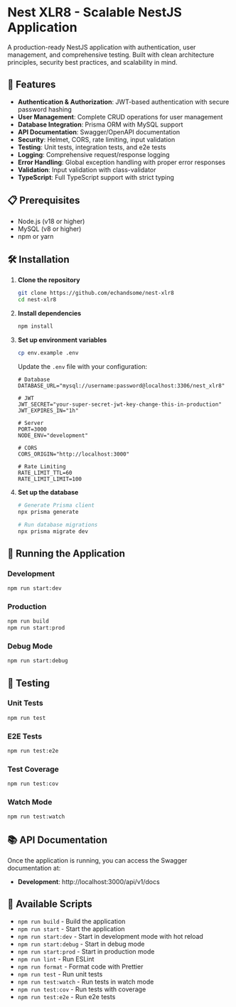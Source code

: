 # Nest XLR8 - Scalable NestJS Application

A production-ready NestJS application with authentication, user management, and comprehensive testing. Built with clean architecture principles, security best practices, and scalability in mind.

## 🚀 Features

- **Authentication & Authorization**: JWT-based authentication with secure password hashing
- **User Management**: Complete CRUD operations for user management
- **Database Integration**: Prisma ORM with MySQL support
- **API Documentation**: Swagger/OpenAPI documentation
- **Security**: Helmet, CORS, rate limiting, input validation
- **Testing**: Unit tests, integration tests, and e2e tests
- **Logging**: Comprehensive request/response logging
- **Error Handling**: Global exception handling with proper error responses
- **Validation**: Input validation with class-validator
- **TypeScript**: Full TypeScript support with strict typing

## 📋 Prerequisites

- Node.js (v18 or higher)
- MySQL (v8 or higher)
- npm or yarn

## 🛠️ Installation

1. **Clone the repository**
   ```bash
   git clone https://github.com/echandsome/nest-xlr8
   cd nest-xlr8
   ```

2. **Install dependencies**
   ```bash
   npm install
   ```

3. **Set up environment variables**
   ```bash
   cp env.example .env
   ```
   
   Update the `.env` file with your configuration:
   ```env
   # Database
   DATABASE_URL="mysql://username:password@localhost:3306/nest_xlr8"
   
   # JWT
   JWT_SECRET="your-super-secret-jwt-key-change-this-in-production"
   JWT_EXPIRES_IN="1h"
   
   # Server
   PORT=3000
   NODE_ENV="development"
   
   # CORS
   CORS_ORIGIN="http://localhost:3000"
   
   # Rate Limiting
   RATE_LIMIT_TTL=60
   RATE_LIMIT_LIMIT=100
   ```

4. **Set up the database**
   ```bash
   # Generate Prisma client
   npx prisma generate
   
   # Run database migrations
   npx prisma migrate dev
   ```

## 🚀 Running the Application

### Development
```bash
npm run start:dev
```

### Production
```bash
npm run build
npm run start:prod
```

### Debug Mode
```bash
npm run start:debug
```

## 🧪 Testing

### Unit Tests
```bash
npm run test
```

### E2E Tests
```bash
npm run test:e2e
```

### Test Coverage
```bash
npm run test:cov
```

### Watch Mode
```bash
npm run test:watch
```

## 📚 API Documentation

Once the application is running, you can access the Swagger documentation at:
- **Development**: http://localhost:3000/api/v1/docs

## 🔧 Available Scripts

- `npm run build` - Build the application
- `npm run start` - Start the application
- `npm run start:dev` - Start in development mode with hot reload
- `npm run start:debug` - Start in debug mode
- `npm run start:prod` - Start in production mode
- `npm run lint` - Run ESLint
- `npm run format` - Format code with Prettier
- `npm run test` - Run unit tests
- `npm run test:watch` - Run tests in watch mode
- `npm run test:cov` - Run tests with coverage
- `npm run test:e2e` - Run e2e tests
